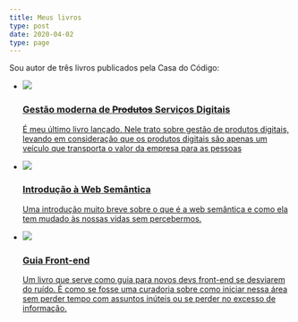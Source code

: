 ```yaml
---
title: Meus livros
type: post
date: 2020-04-02
type: page
---
```


Sou autor de três livros publicados pela Casa do Código:

<ul class="eis-books-list">
    <li>
        <a href="https://gestaomodernaprodutosdigitais.com/">
            <img src="/images/livro-gestao-moderna-produtos.jpg">
            <h3>Gestão moderna de <del>Produtos</del> Serviços Digitais</h3>
            <p>É meu último livro lançado. Nele trato sobre gestão de produtos digitais, levando em consideração que os produtos digitais são apenas um veículo que transporta o valor da empresa para as pessoas</p>
        </a>
    </li>
    <li>
        <a href="https://www.casadocodigo.com.br/products/livro-web-semantica">
         <img src="/images/livro-introducao-semantica.jpg">
         <h3>Introdução à Web Semântica</h3>
         <p>Uma introdução muito breve sobre o que é a web semântica e como ela tem mudado às nossas vidas sem percebermos. </p>
        </a>
    </li>
    <li>
        <a href="https://www.casadocodigo.com.br/products/livro-guia-frontend">
            <img src="/images/guia-frontend-featured_large.png">
            <h3>Guia Front-end</h3>
            <p>Um livro que serve como guia para novos devs front-end se desviarem do ruído. É como se fosse uma curadoria sobre como iniciar nessa área sem perder tempo com assuntos inúteis ou se perder no excesso de informação.</p>
        </a>
    </li>
</ul>